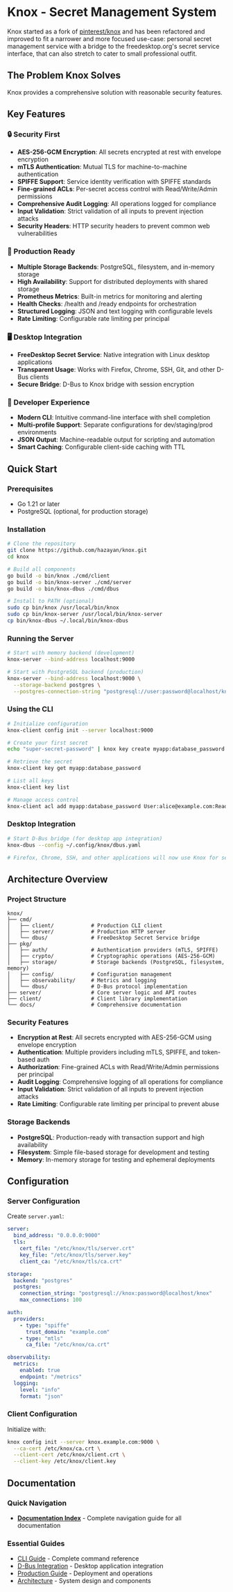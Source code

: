 # Knox - Secret Management System
Knox started as a fork of [pinterest/knox](https://github.com/pinterest/knox) and has been refactored and improved to fit a narrower and more focused use-case: personal secret management service with a bridge to the freedesktop.org's secret service interface, that can also stretch to cater to small professional outfit.

## The Problem Knox Solves
Knox provides a comprehensive solution with reasonable security features.

## Key Features

### 🔒 Security First
- **AES-256-GCM Encryption**: All secrets encrypted at rest with envelope encryption
- **mTLS Authentication**: Mutual TLS for machine-to-machine authentication
- **SPIFFE Support**: Service identity verification with SPIFFE standards
- **Fine-grained ACLs**: Per-secret access control with Read/Write/Admin permissions
- **Comprehensive Audit Logging**: All operations logged for compliance
- **Input Validation**: Strict validation of all inputs to prevent injection attacks
- **Security Headers**: HTTP security headers to prevent common web vulnerabilities

### 🚀 Production Ready
- **Multiple Storage Backends**: PostgreSQL, filesystem, and in-memory storage
- **High Availability**: Support for distributed deployments with shared storage
- **Prometheus Metrics**: Built-in metrics for monitoring and alerting
- **Health Checks**: /health and /ready endpoints for orchestration
- **Structured Logging**: JSON and text logging with configurable levels
- **Rate Limiting**: Configurable rate limiting per principal

### 🖥️ Desktop Integration
- **FreeDesktop Secret Service**: Native integration with Linux desktop applications
- **Transparent Usage**: Works with Firefox, Chrome, SSH, Git, and other D-Bus clients
- **Secure Bridge**: D-Bus to Knox bridge with session encryption

### 🔧 Developer Experience
- **Modern CLI**: Intuitive command-line interface with shell completion
- **Multi-profile Support**: Separate configurations for dev/staging/prod environments
- **JSON Output**: Machine-readable output for scripting and automation
- **Smart Caching**: Configurable client-side caching with TTL

## Quick Start

### Prerequisites
- Go 1.21 or later
- PostgreSQL (optional, for production storage)

### Installation

```bash
# Clone the repository
git clone https://github.com/hazayan/knox.git
cd knox

# Build all components
go build -o bin/knox ./cmd/client
go build -o bin/knox-server ./cmd/server
go build -o bin/knox-dbus ./cmd/dbus

# Install to PATH (optional)
sudo cp bin/knox /usr/local/bin/knox
sudo cp bin/knox-server /usr/local/bin/knox-server
cp bin/knox-dbus ~/.local/bin/knox-dbus
```

### Running the Server

```bash
# Start with memory backend (development)
knox-server --bind-address localhost:9000

# Start with PostgreSQL backend (production)
knox-server --bind-address localhost:9000 \
  --storage-backend postgres \
  --postgres-connection-string "postgresql://user:password@localhost/knox"
```

### Using the CLI

```bash
# Initialize configuration
knox-client config init --server localhost:9000

# Create your first secret
echo "super-secret-password" | knox key create myapp:database_password

# Retrieve the secret
knox-client key get myapp:database_password

# List all keys
knox-client key list

# Manage access control
knox-client acl add myapp:database_password User:alice@example.com:Read
```

### Desktop Integration

```bash
# Start D-Bus bridge (for desktop app integration)
knox-dbus --config ~/.config/knox/dbus.yaml

# Firefox, Chrome, SSH, and other applications will now use Knox for secret storage
```

## Architecture Overview

### Project Structure

```
knox/
├── cmd/
│   ├── client/            # Production CLI client
│   ├── server/            # Production HTTP server
│   └── dbus/              # FreeDesktop Secret Service bridge
├── pkg/
│   ├── auth/              # Authentication providers (mTLS, SPIFFE)
│   ├── crypto/            # Cryptographic operations (AES-256-GCM)
│   ├── storage/           # Storage backends (PostgreSQL, filesystem, memory)
│   ├── config/            # Configuration management
│   ├── observability/     # Metrics and logging
│   └── dbus/              # D-Bus protocol implementation
├── server/                # Core server logic and API routes
├── client/                # Client library implementation
└── docs/                  # Comprehensive documentation
```

### Security Features

- **Encryption at Rest**: All secrets encrypted with AES-256-GCM using envelope encryption
- **Authentication**: Multiple providers including mTLS, SPIFFE, and token-based auth
- **Authorization**: Fine-grained ACLs with Read/Write/Admin permissions per principal
- **Audit Logging**: Comprehensive logging of all operations for compliance
- **Input Validation**: Strict validation of all inputs to prevent injection attacks
- **Rate Limiting**: Configurable rate limiting per principal to prevent abuse

### Storage Backends

- **PostgreSQL**: Production-ready with transaction support and high availability
- **Filesystem**: Simple file-based storage for development and testing
- **Memory**: In-memory storage for testing and ephemeral deployments

## Configuration

### Server Configuration

Create `server.yaml`:
```yaml
server:
  bind_address: "0.0.0.0:9000"
  tls:
    cert_file: "/etc/knox/tls/server.crt"
    key_file: "/etc/knox/tls/server.key"
    client_ca: "/etc/knox/tls/ca.crt"

storage:
  backend: "postgres"
  postgres:
    connection_string: "postgresql://knox:password@localhost/knox"
    max_connections: 100

auth:
  providers:
    - type: "spiffe"
      trust_domain: "example.com"
    - type: "mtls"
      ca_file: "/etc/knox/ca.crt"

observability:
  metrics:
    enabled: true
    endpoint: "/metrics"
  logging:
    level: "info"
    format: "json"
```

### Client Configuration

Initialize with:
```bash
knox config init --server knox.example.com:9000 \
  --ca-cert /etc/knox/ca.crt \
  --client-cert /etc/knox/client.crt \
  --client-key /etc/knox/client.key
```

## Documentation

### Quick Navigation
- **[Documentation Index](docs/INDEX.md)** - Complete navigation guide for all documentation

### Essential Guides
- [CLI Guide](docs/CLI_GUIDE.md) - Complete command reference
- [D-Bus Integration](docs/DBUS_GUIDE.md) - Desktop application integration
- [Production Guide](docs/PRODUCTION_GUIDE.md) - Deployment and operations
- [Architecture](docs/ARCHITECTURE.md) - System design and components

